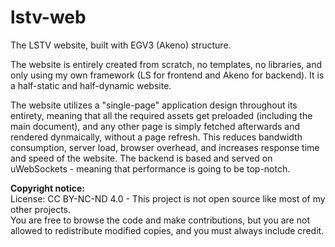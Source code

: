 # lstv-web
The LSTV website, built with EGV3 (Akeno) structure.

The website is entirely created from scratch, no templates, no libraries, and only using my own framework (LS for frontend and Akeno for backend).
It is a half-static and half-dynamic website.

The website utilizes a "single-page" application design throughout its entirety, meaning that all the required assets get preloaded (including the main document), and any other page is simply fetched afterwards and rendered dynmaically, without a page refresh.
This reduces bandwidth consumption, server load, browser overhead, and increases response time and speed of the website.
The backend is based and served on uWebSockets - meaning that performance is going to be top-notch.

**Copyright notice:**<br>
License: CC BY-NC-ND 4.0 - This project is not open source like most of my other projects.<br>
You are free to browse the code and make contributions, but you are not allowed to redistribute modified copies, and you must always include credit.
